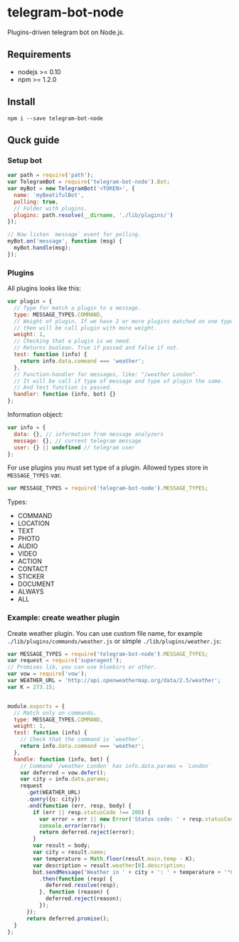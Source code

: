 # telegram-bot-node
Plugins-driven telegram bot on Node.js.

## Requirements
* nodejs >= 0.10
* npm >= 1.2.0

## Install
```
npm i --save telegram-bot-node
```

## Quck guide
### Setup bot
```js
var path = require('path');
var TelegramBot = require('telegram-bot-node').Bot;
var myBot = new TelegramBot('<TOKEN>', {
  name: 'myBeatifulBot',
  polling: true,
  // Folder with plugins.
  plugins: path.resolve(__dirname, './lib/plugins/')
});

// Now listen `message` event for polling.
myBot.on('message', function (msg) {
  myBot.handle(msg);
});
```

### Plugins
All plugins looks like this:
```js
var plugin = {
  // Type for match a plugin to a message.
  type: MESSAGE_TYPES.COMMAND,
  // Weight of plugin. If we have 2 or more plugins matched on one type, 
  // then will be call plugin with more weight.
  weight: 1,
  // Checking that a plugin is we need.
  // Returns boolean. True if passed and false if not.
  test: function (info) {
    return info.data.command === 'weather';
  },
  // Function-handler for messages, like: "/weather London".
  // It will be call if type of message and type of plugin the same. 
  // And test function is passed.
  handler: function (info, bot) {}
};
```

Information object:
```js
var info = {
  data: {}, // information from message analyzers
  message: {}, // current telegram message
  user: {} || undefined // telegram user
};
```
For use plugins you must set type of a plugin. Allowed types store in `MESSAGE_TYPES` var.
```js
var MESSAGE_TYPES = require('telegram-bot-node').MESSAGE_TYPES;
```
Types:
* COMMAND
* LOCATION
* TEXT
* PHOTO
* AUDIO
* VIDEO
* ACTION
* CONTACT
* STICKER
* DOCUMENT
* ALWAYS
* ALL

### Example: create weather plugin
Create weather plugin. You can use custom file name, for example `./lib/plugins/commands/weather.js` or simple `./lib/plugins/weather.js`:
```js
var MESSAGE_TYPES = require('telegram-bot-node').MESSAGE_TYPES;
var request = require('superagent');
// Promises lib, you can use bluebirs or other.
var vow = require('vow');
var WEATHER_URL = 'http://api.openweathermap.org/data/2.5/weather';
var K = 273.15;


module.exports = {
  // Match only on commands.
  type: MESSAGE_TYPES.COMMAND,
  weight: 1,
  test: function (info) {
    // Check that the command is `weather`.
    return info.data.command === 'weather';
  },
  handle: function (info, bot) {
    // Command `/weather London` has info.data.params = `London`
    var deferred = vow.defer();
    var city = info.data.params;
    request
      .get(WEATHER_URL)
      .query({q: city})
      .end(function (err, resp, body) {
        if (err || resp.statusCode !== 200) {
          var error = err || new Error('Status code: ' + resp.statusCode));
          console.error(error);
          return deferred.reject(error);
        }
        var result = body;
        var city = result.name;
        var temperature = Math.floor(result.main.temp - K);
        var description = result.weather[0].description;
        bot.sendMessage('Weather in ' + city + ': ' + temperature + '°C. ' + description)
          .then(function (resp) {
            deferred.resolve(resp);
          }, function (reason) {
            deferred.reject(reason);
          });
      });
      return deferred.promise();
  }
};
```

